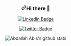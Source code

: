 <div align="center">
<h3><a id="user-content-hi-there-" class="anchor" aria-hidden="true" href="#hi-there-"><svg class="octicon octicon-link" viewBox="0 0 16 16" version="1.1" width="16" height="16" aria-hidden="true"><path fill-rule="evenodd" d="M7.775 3.275a.75.75 0 001.06 1.06l1.25-1.25a2 2 0 112.83 2.83l-2.5 2.5a2 2 0 01-2.83 0 .75.75 0 00-1.06 1.06 3.5 3.5 0 004.95 0l2.5-2.5a3.5 3.5 0 00-4.95-4.95l-1.25 1.25zm-4.69 9.64a2 2 0 010-2.83l2.5-2.5a2 2 0 012.83 0 .75.75 0 001.06-1.06 3.5 3.5 0 00-4.95 0l-2.5 2.5a3.5 3.5 0 004.95 4.95l1.25-1.25a.75.75 0 00-1.06-1.06l-1.25 1.25a2 2 0 01-2.83 0z"></path></svg></a>Hi there <g-emoji class="g-emoji" alias="wave" fallback-src="https://github.githubassets.com/images/icons/emoji/unicode/1f44b.png">👋</g-emoji></h3>
</div>

<div align="center">
<p><a href="mailto:mehdiacer2@gmail.com"></a>

<a href="https://www.linkedin.com/in/Aboussabr/" rel="nofollow"><img src="https://camo.githubusercontent.com/565ba9e7478f4e0e74abec1b3309f278e7ab87bf2916a242966b11d1c01a3a11/687474703a2f2f696d672e736869656c64732e696f2f62616467652f2d436f6e6e6563745f776974685f416264616c6c61685f416269732d77686974653f7374796c653d666c61742d737175617265266c6f676f3d4c696e6b6564696e266c6f676f436f6c6f723d626c7565266c696e6b3d68747470733a2f2f7777772e6c696e6b6564696e2e636f6d2f696e2f616264616c6c61682d616269732f" alt="Linkedin Badge" data-canonical-src="http://img.shields.io/badge/-Connect_with_Abdallah_Abis-white?style=flat-square&amp;logo=Linkedin&amp;logoColor=blue&amp;link=https://www.linkedin.com/in/Aboussabr/" style="max-width:100%;"></a>

<a href="https://twitter.com/mehdiget" rel="nofollow"><img src="https://camo.githubusercontent.com/3c414fc88a6668ecfd3835815f5e6cd3c08f2e3c9603e4446900e5f1a532a461/687474703a2f2f696d672e736869656c64732e696f2f62616467652f2d666f6c6c6f775f6d655f404465765f5f416269732d77686974653f7374796c653d666c61742d737175617265266c6f676f3d54776974746572266c6f676f436f6c6f723d626c7565266c696e6b3d68747470733a2f2f747769747465722e636f6d2f4465765f61626973" alt="Twitter Badge" data-canonical-src="http://img.shields.io/badge/-follow_me_@mehdiget-white?style=flat-square&amp;logo=Twitter&amp;logoColor=blue&amp;link=https://twitter.com/mehdiget" style="max-width:100%;"></a></p>
</div>


<div align="center">
<p><a target="_blank" rel="noopener noreferrer"><img src="https://github-readme-stats.vercel.app/api?username=mehdiget&theme=highcontrast&show_icons=true&count_private=true" alt="Abdallah Abis's github stats" data-canonical-src="https://github-readme-stats.vercel.app/api?username=mehdiget&theme=highcontrast&show_icons=true&count_private=true" style="max-width:100%;"></a></p>
</div>


